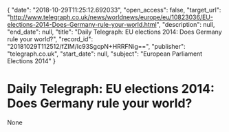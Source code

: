 {
  "date": "2018-10-29T11:25:12.692033", 
  "open_access": false, 
  "target_url": "http://www.telegraph.co.uk/news/worldnews/europe/eu/10823036/EU-elections-2014-Does-Germany-rule-your-world.html", 
  "description": null, 
  "end_date": null, 
  "title": "Daily Telegraph: EU elections 2014: Does Germany rule your world?", 
  "record_id": "20181029T112512/fZIM/Ic93SgcpN+HRRFNig==", 
  "publisher": "telegraph.co.uk", 
  "start_date": null, 
  "subject": "European Parliament Elections 2014"
}

# Daily Telegraph: EU elections 2014: Does Germany rule your world?

None